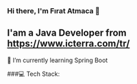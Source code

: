 ### Hi there, I'm Fırat Atmaca 👋
## I'am a Java Developer from https://www.icterra.com/tr/

🌱 I’m currently learning Spring Boot

###💻 Tech Stack:



<!--
**firatmaca/firatmaca** is a ✨ _special_ ✨ repository because its `README.md` (this file) appears on your GitHub profile.

Here are some ideas to get you started:

- 🔭 I’m currently working on ...
- 🌱 I’m currently learning ...
- 👯 I’m looking to collaborate on ...
- 🤔 I’m looking for help with ...
- 💬 Ask me about ...
- 📫 How to reach me: ...
- 😄 Pronouns: ...
- ⚡ Fun fact: ...
-->
